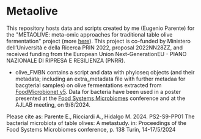 # Metaolive

This repository hosts data and scripts created by me (Eugenio Parente) for the "METAOLIVE: meta-omic approaches for traditional table olive fermentation" project (more [here](http://web.unibas.it/parente/?page_id=1945)). This project is co-funded by Ministero dell’Università e della Ricerca PRIN 2022, proposal 2022NN28ZZ, and received funding from the European Union Next-GenerationEU - PIANO NAZIONALE DI RIPRESA E RESILIENZA (PNRR).
* olive_FMBN contains a script and data with phyloseq objects (and their metadata; including an extra_metadata file with further metadaa for bacgterial samples) on olive fermentations extracted from [FoodMicrobionet v5](https://github.com/ep142/FoodMicrobionet). Data for bacteria have been used in a poster presented at the [Food Systems Microbiomes](https://foodsystemsmicrobiomes.org) conference and at the AJLAB meeting, on 9/8/2024. 

Please cite as:
Parente E., Ricciardi A., Hidalgo M. 2024. PS2-S9-PP01 The bacterial microbiota of table olives: A metastudy. in: Proceedings of the Food Systems Microbiomes conference, p. 138 Turin, 14-17/5/2024
